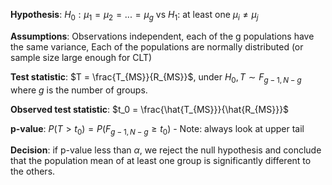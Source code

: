 **Hypothesis**: $H_0: \mu_1 = \mu_2 = ... = \mu_g$ vs $H_1:$ at least one $\mu_i \neq \mu_j$

**Assumptions**: Observations independent, each of the g populations have the same variance, Each of the populations are normally distributed (or sample size large enough for CLT)

**Test statistic**: $T = \frac{T_{MS}}{R_{MS}}$, under $H_0, T \sim F_{g-1, N - g}$ where $g$ is the number of groups.

**Observed test statistic**: $t_0 = \frac{\hat{T_{MS}}}{\hat{R_{MS}}}$ 

**p-value**: $P(T > t_0) = P(F_{g-1,N-g} \ge t_0)$ - Note: always look at upper tail

**Decision**: if p-value less than $\alpha$, we reject the null hypothesis and conclude that the population mean of at least one group is significantly different to the others.
